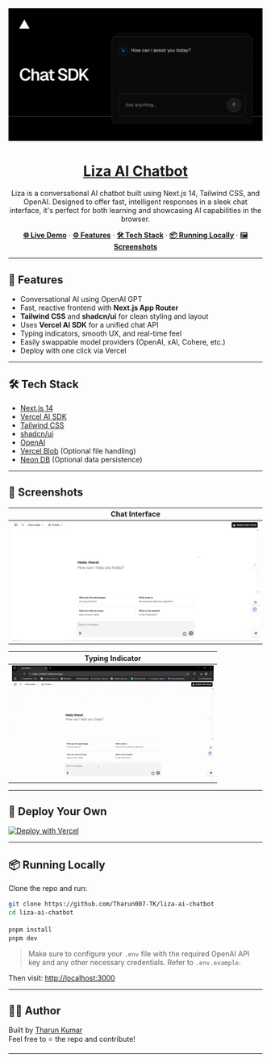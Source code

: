 <a href="https://liza-ai-chatbot-codedex-eapn7o39q-tharun007-tks-projects.vercel.app/">
  <img alt="Liza AI Chatbot – powered by Next.js and OpenAI" src="app/(chat)/opengraph-image.png">
  <h1 align="center">Liza AI Chatbot</h1>
</a>

<p align="center">
  Liza is a conversational AI chatbot built using Next.js 14, Tailwind CSS, and OpenAI. Designed to offer fast, intelligent responses in a sleek chat interface, it's perfect for both learning and showcasing AI capabilities in the browser.
</p>

<p align="center">
  <a href="https://liza-ai-chatbot-codedex-eapn7o39q-tharun007-tks-projects.vercel.app"><strong>🌐 Live Demo</strong></a> ·
  <a href="#features"><strong>⚙️ Features</strong></a> ·
  <a href="#tech-stack"><strong>🛠 Tech Stack</strong></a> ·
  <a href="#running-locally"><strong>📦 Running Locally</strong></a> ·
  <a href="#screenshots"><strong>🖼 Screenshots</strong></a>
</p>

---

## 📌 Features

- Conversational AI using OpenAI GPT
- Fast, reactive frontend with **Next.js App Router**
- **Tailwind CSS** and **shadcn/ui** for clean styling and layout
- Uses **Vercel AI SDK** for a unified chat API
- Typing indicators, smooth UX, and real-time feel
- Easily swappable model providers (OpenAI, xAI, Cohere, etc.)
- Deploy with one click via Vercel

---

## 🛠 Tech Stack

- [Next.js 14](https://nextjs.org/)
- [Vercel AI SDK](https://sdk.vercel.ai/docs)
- [Tailwind CSS](https://tailwindcss.com)
- [shadcn/ui](https://ui.shadcn.com)
- [OpenAI](https://platform.openai.com)
- [Vercel Blob](https://vercel.com/storage/blob) (Optional file handling)
- [Neon DB](https://vercel.com/marketplace/neon) (Optional data persistence)

---

## 📸 Screenshots

| Chat Interface |
|----------------|
| ![Liza Chat Screenshot](public/images/Chatbot-Ui.png) |

| Typing Indicator |
|------------------|
| ![Typing](public/images/simple.gif) |

---

## 🚀 Deploy Your Own

[![Deploy with Vercel](https://vercel.com/button)](https://vercel.com/new/clone?repository-url=https://github.com/Tharun007-TK/nextjs-ai-chatbot-codedex)

---

## 📦 Running Locally

Clone the repo and run:

```bash
git clone https://github.com/Tharun007-TK/liza-ai-chatbot
cd liza-ai-chatbot

pnpm install
pnpm dev
```

> Make sure to configure your `.env` file with the required OpenAI API key and any other necessary credentials. Refer to `.env.example`.

Then visit: [http://localhost:3000](http://localhost:3000)

---

## 🙋‍♂️ Author

Built by [Tharun Kumar](https://github.com/Tharun007-TK)  
Feel free to ⭐ the repo and contribute!

---
